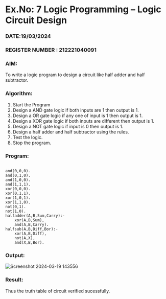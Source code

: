 # Ex.No: 7  Logic Programming –  Logic Circuit Design
### DATE:19/03/2024                                                                            
### REGISTER NUMBER : 212221040091
### AIM: 
To write a logic program to design a circuit like half adder and half subtractor.
###  Algorithm:
1. Start the Program
2. Design a AND gate logic if both inputs are 1 then output is 1.
3. Design a OR gate logic if any one of input is 1 then output is 1.
4. Design a XOR gate logic if both inputs are different then output is 1.
5. Design a NOT gate logic if input is 0 then output is 1.
6. Design a half adder and half subtractor using the rules.
7. Test the logic.
8. Stop the program.

### Program:
```

and(0,0,0).
and(0,1,0).
and(1,0,0).
and(1,1,1).
xor(0,0,0).
xor(0,1,1).
xor(1,0,1).
xor(1,1,0).
not(0,1).
not(1,0).
halfadder(A,B,Sum,Carry):-
    xor(A,B,Sum),
    and(A,B,Carry).
halfsub(A,B,Diff,Bor):-
    xor(A,B,Diff),
    not(A,X),
    and(X,B,Bor).

```

### Output:

![Screenshot 2024-03-19 143556](https://github.com/Madhan213/AI_Lab_2023-24/assets/130206230/915a1e0c-f683-46df-ab11-41d42c7790f5)


### Result:
Thus the truth table of circuit verified sucessfully.
